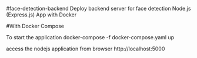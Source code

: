 #face-detection-backend
Deploy backend server for face detection Node.js (Express.js) App with Docker

#With Docker Compose

To start the application
docker-compose -f docker-compose.yaml up

access the nodejs application from browser
http://localhost:5000

